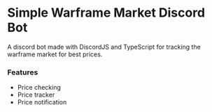 # Simple Warframe Market Discord Bot
A discord bot made with DiscordJS and TypeScript for tracking the warframe market for best prices.

### Features

- Price checking
- Price tracker
- Price notification
